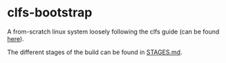 # clfs-bootstrap

A from-scratch linux system loosely following the clfs guide (can be found 
[here](https://trac.clfs.org)).

The different stages of the build can be found in [STAGES.md](STAGES.md).

